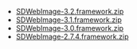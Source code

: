 - [SDWebImage-3.2.framework.zip](http://d.pr/f/pq0T)
- [SDWebImage-3.1.framework.zip](http://d.pr/f/9qFt)
- [SDWebImage-3.0.framework.zip](https://github.com/downloads/rs/SDWebImage/SDWebImage-3.0.framework.zip)
- [SDWebImage-2.7.4.framework.zip](https://github.com/downloads/rs/SDWebImage/SDWebImage-2.7.4.framework.zip)